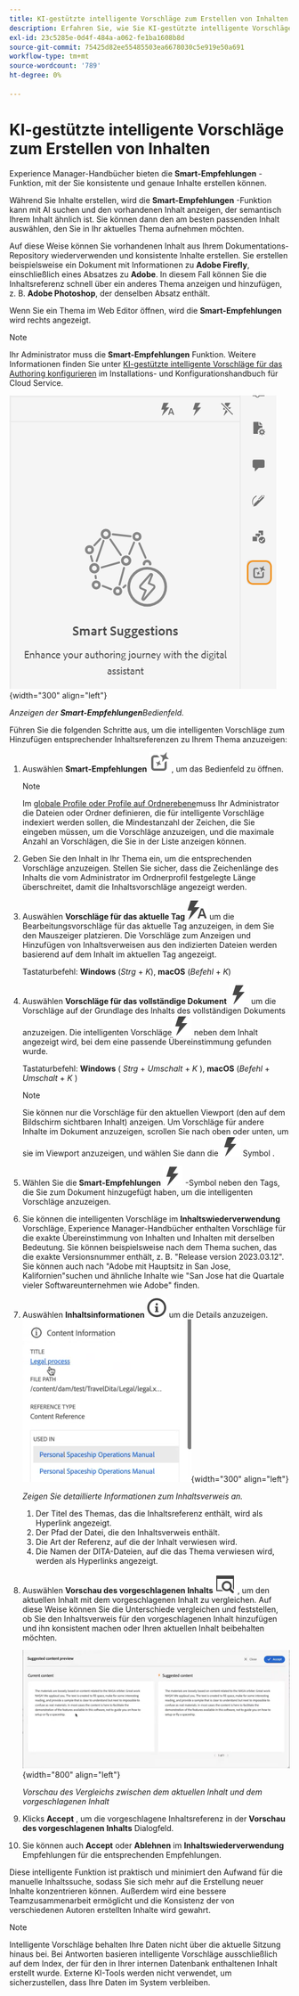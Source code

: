 ```yaml
---
title: KI-gestützte intelligente Vorschläge zum Erstellen von Inhalten
description: Erfahren Sie, wie Sie KI-gestützte intelligente Vorschläge im Web-Editor anzeigen und nutzen können.
exl-id: 23c5285e-0d4f-484a-a062-fe1ba1608b8d
source-git-commit: 75425d82ee55485503ea6678030c5e919e50a691
workflow-type: tm+mt
source-wordcount: '789'
ht-degree: 0%

---
```


# KI-gestützte intelligente Vorschläge zum Erstellen von Inhalten

Experience Manager-Handbücher bieten die **Smart-Empfehlungen** -Funktion, mit der Sie konsistente und genaue Inhalte erstellen können.

Während Sie Inhalte erstellen, wird die **Smart-Empfehlungen** -Funktion kann mit AI suchen und den vorhandenen Inhalt anzeigen, der semantisch Ihrem Inhalt ähnlich ist. Sie können dann den am besten passenden Inhalt auswählen, den Sie in Ihr aktuelles Thema aufnehmen möchten.

Auf diese Weise können Sie vorhandenen Inhalt aus Ihrem Dokumentations-Repository wiederverwenden und konsistente Inhalte erstellen. Sie erstellen beispielsweise ein Dokument mit Informationen zu **Adobe Firefly**, einschließlich eines Absatzes zu **Adobe**. In diesem Fall können Sie die Inhaltsreferenz schnell über ein anderes Thema anzeigen und hinzufügen, z. B. **Adobe Photoshop**, der denselben Absatz enthält.





Wenn Sie ein Thema im Web Editor öffnen, wird die **Smart-Empfehlungen** wird rechts angezeigt.

>[!NOTE]
>
> Ihr Administrator muss die **Smart-Empfehlungen** Funktion. Weitere Informationen finden Sie unter [KI-gestützte intelligente Vorschläge für das Authoring konfigurieren](../cs-install-guide/conf-smart-suggestions.md) im Installations- und Konfigurationshandbuch für Cloud Service.

![Smart-Empfehlungs-Bedienfeld](images/smart-suggestions-panel.png){width="300" align="left"}

*Anzeigen der **Smart-Empfehlungen**Bedienfeld.*

Führen Sie die folgenden Schritte aus, um die intelligenten Vorschläge zum Hinzufügen entsprechender Inhaltsreferenzen zu Ihrem Thema anzuzeigen:

1. Auswählen **Smart-Empfehlungen** ![Symbol für intelligente Vorschläge](images/smart-suggestions-icon.svg) , um das Bedienfeld zu öffnen.



   >[!NOTE]
   >
   > Im [globale Profile oder Profile auf Ordnerebene](../cs-install-guide/conf-folder-level.md#conf-ai-smart-suggestions)muss Ihr Administrator die Dateien oder Ordner definieren, die für intelligente Vorschläge indexiert werden sollen, die Mindestanzahl der Zeichen, die Sie eingeben müssen, um die Vorschläge anzuzeigen, und die maximale Anzahl an Vorschlägen, die Sie in der Liste anzeigen können.

1. Geben Sie den Inhalt in Ihr Thema ein, um die entsprechenden Vorschläge anzuzeigen. Stellen Sie sicher, dass die Zeichenlänge des Inhalts die vom Administrator im Ordnerprofil festgelegte Länge überschreitet, damit die Inhaltsvorschläge angezeigt werden.

1. Auswählen **Vorschläge für das aktuelle Tag** ![Symbol für intelligente Vorschläge für aktuelles Tag](images/smart-suggestions-current-tag-icon.svg) um die Bearbeitungsvorschläge für das aktuelle Tag anzuzeigen, in dem Sie den Mauszeiger platzieren.  Die Vorschläge zum Anzeigen und Hinzufügen von Inhaltsverweisen aus den indizierten Dateien werden basierend auf dem Inhalt im aktuellen Tag angezeigt.

   Tastaturbefehl: **Windows** (*Strg* + *K*),  **macOS** (*Befehl* + *K*)
1. Auswählen **Vorschläge für das vollständige Dokument**  ![Symbol &quot;intelligente Vorschläge für vollständige Dokumente&quot;](images/smart-suggestions-complete-document-icon.svg) um die Vorschläge auf der Grundlage des Inhalts des vollständigen Dokuments anzuzeigen.  Die intelligenten Vorschläge![Symbol für intelligente Vorschläge](images/smart-suggestions-complete-document-icon.svg) neben dem Inhalt angezeigt wird, bei dem eine passende Übereinstimmung gefunden wurde.

   Tastaturbefehl: **Windows** ( *Strg* + *Umschalt* +  *K* ),  **macOS** (*Befehl* + *Umschalt* + *K* )

   >[!NOTE]
   >
   > Sie können nur die Vorschläge für den aktuellen Viewport (den auf dem Bildschirm sichtbaren Inhalt) anzeigen. Um Vorschläge für andere Inhalte im Dokument anzuzeigen, scrollen Sie nach oben oder unten, um sie im Viewport anzuzeigen, und wählen Sie dann die ![Symbol für intelligente Vorschläge](images/smart-suggestions-complete-document-icon.svg) Symbol .

1. Wählen Sie die **Smart-Empfehlungen** ![Symbol für intelligente Vorschläge](images/smart-suggestions-complete-document-icon.svg) -Symbol neben den Tags, die Sie zum Dokument hinzugefügt haben, um die intelligenten Vorschläge anzuzeigen.
1. Sie können die intelligenten Vorschläge im **Inhaltswiederverwendung** Vorschläge.  Experience Manager-Handbücher enthalten Vorschläge für die exakte Übereinstimmung von Inhalten und Inhalten mit derselben Bedeutung. Sie können beispielsweise nach dem Thema suchen, das die exakte Versionsnummer enthält, z. B. &quot;Release version 2023.03.12&quot;. Sie können auch nach &quot;Adobe mit Hauptsitz in San Jose, Kalifornien&quot;suchen und ähnliche Inhalte wie &quot;San Jose hat die Quartale vieler Softwareunternehmen wie Adobe&quot; finden.
1. Auswählen **Inhaltsinformationen** ![Inhaltsinformationen](images/smart-suggestions-content-info-icon.svg) um die Details anzuzeigen.
   ![Inhaltsinformationsbereich](images/smart-suggestions-content-information.png){width="300" align="left"}

   *Zeigen Sie detaillierte Informationen zum Inhaltsverweis an.*

   1. Der Titel des Themas, das die Inhaltsreferenz enthält, wird als Hyperlink angezeigt.
   1. Der Pfad der Datei, die den Inhaltsverweis enthält.
   1. Die Art der Referenz, auf die der Inhalt verwiesen wird.
   1. Die Namen der DITA-Dateien, auf die das Thema verwiesen wird, werden als Hyperlinks angezeigt.
1. Auswählen **Vorschau des vorgeschlagenen Inhalts** ![Symbol für die Vorschau mit intelligenten Vorschlägen](images/smart-suggestions-preview-icon.svg) , um den aktuellen Inhalt mit dem vorgeschlagenen Inhalt zu vergleichen. Auf diese Weise können Sie die Unterschiede vergleichen und feststellen, ob Sie den Inhaltsverweis für den vorgeschlagenen Inhalt hinzufügen und ihn konsistent machen oder Ihren aktuellen Inhalt beibehalten möchten.

   ![Vorschau des vorgeschlagenen Inhalts](images/smart-suggestions-suggested-content-preview.png){width="800" align="left"}

   *Vorschau des Vergleichs zwischen dem aktuellen Inhalt und dem vorgeschlagenen Inhalt*

1. Klicks **Accept** , um die vorgeschlagene Inhaltsreferenz in der **Vorschau des vorgeschlagenen Inhalts** Dialogfeld.
1. Sie können auch **Accept** oder **Ablehnen** im **Inhaltswiederverwendung** Empfehlungen für die entsprechenden Empfehlungen.


Diese intelligente Funktion ist praktisch und minimiert den Aufwand für die manuelle Inhaltssuche, sodass Sie sich mehr auf die Erstellung neuer Inhalte konzentrieren können. Außerdem wird eine bessere Teamzusammenarbeit ermöglicht und die Konsistenz der von verschiedenen Autoren erstellten Inhalte wird gewahrt.

>[!NOTE]
>
>Intelligente Vorschläge behalten Ihre Daten nicht über die aktuelle Sitzung hinaus bei. Bei Antworten basieren intelligente Vorschläge ausschließlich auf dem Index, der für den in Ihrer internen Datenbank enthaltenen Inhalt erstellt wurde. Externe KI-Tools werden nicht verwendet, um sicherzustellen, dass Ihre Daten im System verbleiben.
